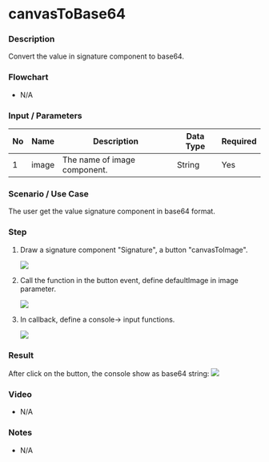#  canvasToBase64

### Description

Convert the value in signature component to base64.

### Flowchart

- N/A

### Input / Parameters

| No | Name | Description | Data Type | Required | 
| ------ | ------ | ------ |------ | ------ | 
| 1 | image | The name of image component. | String | Yes | 

### Scenario / Use Case

The user get the value signature component in base64 format.

### Step

1. Draw a signature component "Signature", a button "canvasToImage". 

    ![](../../../../document/function/App/canvasToBase64/canvasToBase64-step-1.png?raw=true)
    
2. Call the function in the button event, define defaultImage in image parameter.

    ![](../../../../document/function/App/canvasToBase64/canvasToBase64-step-2.png?raw=true)

3. In callback, define a console-> input functions.

    ![](../../../../document/function/App/canvasToBase64/canvasToBase64-step-3.png?raw=true)
    
### Result

After click on the button, the console show as base64 string:
![](../../../../document/function/App/canvasToBase64/canvasToBase64-result-1.png?raw=true)

### Video

- N/A
<!--[![Video](http://i.imgur.com/Ot5DWAW.png)](https://youtu.be/StTqXEQ2l-Y?t=35s)-->

### Notes

- N/A